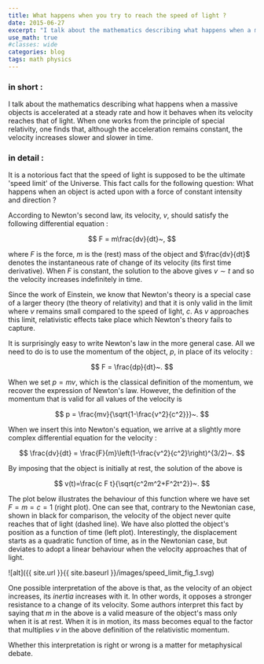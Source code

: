 ```yaml
---
title: What happens when you try to reach the speed of light ?
date: 2015-06-27
excerpt: "I talk about the mathematics describing what happens when a massive objects is accelerated at a steady rate and how it behaves when its velocity approaches that of light using the principles of special relativity."
use_math: true
#classes: wide
categories: blog
tags: math physics
---
```



### in short :

I talk about the mathematics describing what happens when a massive objects is accelerated at a steady rate and how it behaves when its velocity reaches that of light. When one works from the principle of special relativity, one finds that, although the acceleration remains constant, the velocity increases slower and slower in time.

### in detail :

It is a notorious fact that the speed of light is supposed to be the ultimate 'speed limit' of the Universe. This fact calls for the following question: What happens when an object is acted upon with a force of constant intensity and direction ?

According to Newton's second law, its velocity, $v$, should satisfy the following differential equation :

$$
 F = m\frac{dv}{dt}~,
$$

where $F$ is the force, $m$ is the (rest) mass of the object and $\frac{dv}{dt}$ denotes the instantaneous rate of change of its velocity (its first time derivative). When $F$ is constant, the solution to the above gives $v \sim t$ and so the velocity increases indefinitely in time.

Since the work of Einstein, we know that Newton's theory is a special case of a larger theory (the theory of relativity) and that it is only valid in the limit where $v$ remains small compared to the speed of light, $c$. As $v$ approaches this limit, relativistic effects take place which Newton's theory fails to capture.

It is surprisingly easy to write Newton's law in the more general case. All we need to do is to use the momentum of the object, $p$, in place of its velocity :

$$
 F = \frac{dp}{dt}~.
$$

When we set $p=mv$, which is the classical definition of the momentum, we recover the expression of Newton's law. However, the definition of the momentum that is valid for all values of the velocity is

$$
 p = \frac{mv}{\sqrt{1-\frac{v^2}{c^2}}}~.
$$

When we insert this into Newton's equation, we arrive at a slightly more complex differential equation for the velocity :

$$
 \frac{dv}{dt} = \frac{F}{m}\left(1-\frac{v^2}{c^2}\right)^{3/2}~.
$$

By imposing that the object is initially at rest, the solution of the above is

$$
 v(t)=\frac{c F t}{\sqrt{c^2m^2+F^2t^2}}~.
$$

The plot below illustrates the behaviour of this function where we have set $F=m=c=1$ (right plot). One can see that, contrary to the Newtonian case, shown in black for comparison, the velocity of the object never quite reaches that of light (dashed line). We have also plotted the object's position as a function of time (left plot). Interestingly, the displacement starts as a quadratic function of time, as in the Newtonian case, but deviates to adopt a linear behaviour when the velocity approaches that of light.

![alt]({{ site.url }}{{ site.baseurl }}/images/speed_limit_fig_1.svg)

One possible interpretation of the above is that, as the velocity of an object increases, its *inertia* increases with it. In other words, it opposes a stronger resistance to a change of its velocity. Some authors interpret this fact by saying that $m$ in the above is a valid measure of the object's mass only when it is at rest. When it is in motion, its mass becomes equal to the factor that multiplies $v$ in the above definition of the relativistic momentum.

Whether this interpretation is right or wrong is a matter for metaphysical debate.
